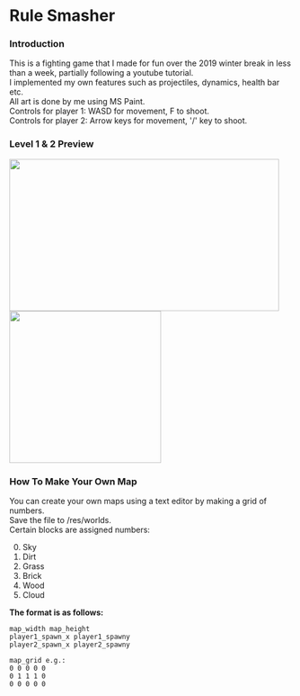 # Rule Smasher
<h3>Introduction</h3>
This is a fighting game that I made for fun over the 2019 winter break in less than a week, partially following a youtube tutorial.</br>
I implemented my own features such as projectiles, dynamics, health bar etc.</br>
All art is done by me using MS Paint.</br>
Controls for player 1: WASD for movement, F to shoot.</br>
Controls for player 2: Arrow keys for movement, '/' key to shoot.</br>

<h3>Level 1 & 2 Preview</h3>
<kbd>
<img src="https://github.com/JunZheng-dev/Rule-Smasher-Game/blob/master/preview/level1_preview.gif" width="480"  height="270"/>
</kbd>
<kbd>
<img src="https://github.com/JunZheng-dev/Rule-Smasher-Game/blob/master/preview/level2_preview.gif" width="270"  height="270"/>
</kbd>

<h3>How To Make Your Own Map</h3>
You can create your own maps using a text editor by making a grid of numbers.</br>
Save the file to /res/worlds.</br>
Certain blocks are assigned numbers:</br>

0. Sky
1. Dirt
2. Grass
3. Brick
4. Wood
5. Cloud

**The format is as follows:**
```
map_width map_height
player1_spawn_x player1_spawny
player2_spawn_x player2_spawny

map_grid e.g.:
0 0 0 0 0
0 1 1 1 0
0 0 0 0 0
```
